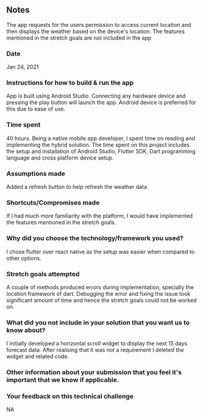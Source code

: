## Notes
The app requests for the users permission to access current location and then displays the weather based on the device's location.
The features mentioned in the stretch goals are not included in the app
### Date
Jan 24, 2021
### Instructions for how to build & run the app
App is built using Android Studio. Connecting any hardware device and pressing the play button will launch the app. Android device is preferred for this due to ease of use.
### Time spent
40  hours. Being a native mobile app developer, I spent time on reading and implementing the hybrid solution. The time spent on this project includes the setup and installation of Android Studio, Flutter SDK, Dart programming language and cross platform device setup.
### Assumptions made
Added a refresh button to help refresh the weather data
### Shortcuts/Compromises made
If I had much more familiarity with the platform, I would have implemented the features mentioned in the stretch goals.
### Why did you choose the technology/framework you used?
I chose flutter over react native as the setup was easier when compared to other options.
### Stretch goals attempted
A couple of methods produced errors during implementation, specially the location framework of dart. Debugging the error and fixing the issue took significant amount of time and hence the stretch goals could not be worked on.
### What did you not include in your solution that you want us to know about?
I initially developed a horizontal scroll widget to display the next 15 days forecast data. After realising that it was not a requirement I deleted the widget and related code.
### Other information about your submission that you feel it's important that we know if applicable.
### Your feedback on this technical challenge
NA